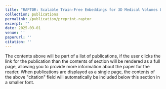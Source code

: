 ```yaml
---
title: "RAPTOR: Scalable Train-Free Embeddings for 3D Medical Volumes Leveraging Pretrained 2D Foundation Models"
collection: publications
permalink: /publication/preprint-raptor
excerpt: ''
date: 2025-03-01
venue: ''
paperurl: ''
citation: ''
---
```


The contents above will be part of a list of publications, if the user clicks the link for the publication than the contents of section will be rendered as a full page, allowing you to provide more information about the paper for the reader. When publications are displayed as a single page, the contents of the above "citation" field will automatically be included below this section in a smaller font.
